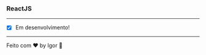 <div style="text-align: center;">
  <a href="#">
    <img alt="" src=""/>
  </a>
</div>

### **ReactJS**

---

- [x] Em desenvolvimento!

---

Feito com ❤ by Igor 🖖